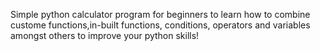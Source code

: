 Simple python calculator program for beginners to learn how to combine custome functions,in-built functions, conditions, operators and variables amongst others to improve your python skills!